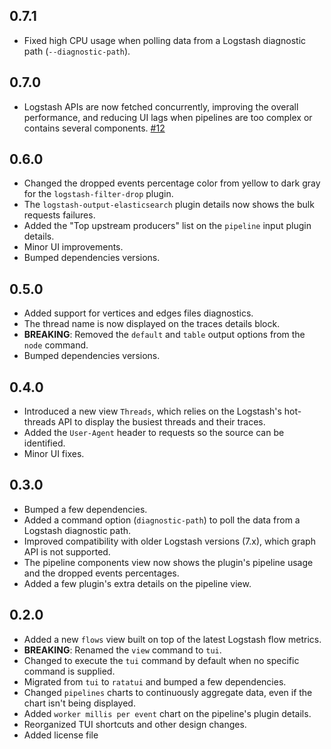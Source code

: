 ## 0.7.1
- Fixed high CPU usage when polling data from a Logstash diagnostic path (`--diagnostic-path`).

## 0.7.0
- Logstash APIs are now fetched concurrently, improving the overall performance, and reducing UI lags when pipelines are too complex or contains several components. [#12](https://github.com/edmocosta/tuistash/pull/12)

## 0.6.0
- Changed the dropped events percentage color from yellow to dark gray for the `logstash-filter-drop` plugin.
- The `logstash-output-elasticsearch` plugin details now shows the bulk requests failures.
- Added the "Top upstream producers" list on the `pipeline` input plugin details.
- Minor UI improvements.
- Bumped dependencies versions.

## 0.5.0
 - Added support for vertices and edges files diagnostics.
 - The thread name is now displayed on the traces details block.
 - **BREAKING**: Removed the `default` and `table` output options from the `node` command.
 - Bumped dependencies versions.

## 0.4.0
 - Introduced a new view `Threads`, which relies on the Logstash's hot-threads API to display the busiest threads and their traces.
 - Added the `User-Agent` header to requests so the source can be identified.
 - Minor UI fixes.

## 0.3.0
 - Bumped a few dependencies.
 - Added a command option (`diagnostic-path`) to poll the data from a Logstash diagnostic path.
 - Improved compatibility with older Logstash versions (7.x), which graph API is not supported.
 - The pipeline components view now shows the plugin's pipeline usage and the dropped events percentages.
 - Added a few plugin's extra details on the pipeline view.

## 0.2.0
- Added a new `flows` view built on top of the latest Logstash flow metrics.
- **BREAKING**: Renamed the `view` command to `tui`.
- Changed to execute the `tui` command by default when no specific command is supplied.
- Migrated from `tui` to `ratatui` and bumped a few dependencies.
- Changed `pipelines` charts to continuously aggregate data, even if the chart isn't being displayed.
- Added `worker millis per event` chart on the pipeline's plugin details.
- Reorganized TUI shortcuts and other design changes.
- Added license file
